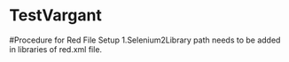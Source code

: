 # TestVargant

#Procedure for Red File Setup
    1.Selenium2Library path needs to be added in libraries of red.xml file. 
    
